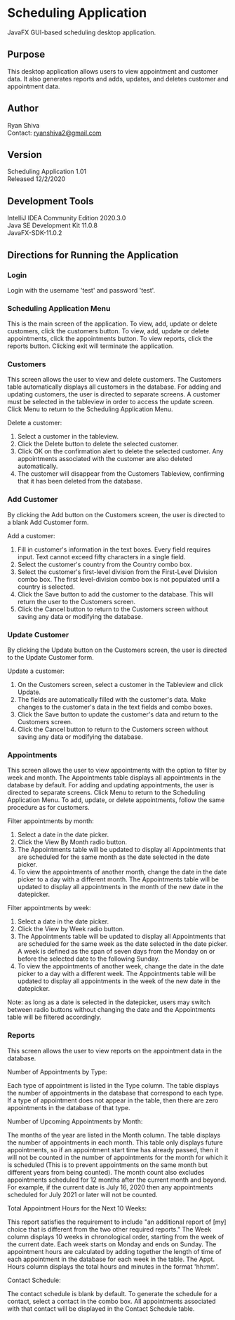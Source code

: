 # Scheduling Application
 JavaFX GUI-based scheduling desktop application.

## Purpose
This desktop application allows users to view appointment and customer data. It also generates reports and adds, updates, and deletes customer and appointment data.

## Author
Ryan Shiva  
Contact: ryanshiva2@gmail.com

## Version
Scheduling Application 1.01  
Released 12/2/2020

## Development Tools
IntelliJ IDEA Community Edition 2020.3.0  
Java SE Development Kit 11.0.8  
JavaFX-SDK-11.0.2

## Directions for Running the Application

### Login
Login with the username 'test' and password 'test'.

### Scheduling Application Menu
This is the main screen of the application. To view, add, update or delete customers, click the customers button. To view, add, update or delete appointments, click the appointments button. To view reports, click the reports button. Clicking exit will terminate the application.

### Customers
This screen allows the user to view and delete customers. The Customers table automatically displays all customers in the database. For adding and updating customers, the user is directed to separate screens. A customer must be selected in the tableview in order to access the update screen. Click Menu to return to the Scheduling Application Menu.

Delete a customer:
1. Select a customer in the tableview.  
2. Click the Delete button to delete the selected customer.  
3. Click OK on the confirmation alert to delete the selected customer. Any appointments associated with the customer are also deleted automatically.  
4. The customer will disappear from the Customers Tableview, confirming that it has been deleted from the database.

### Add Customer
By clicking the Add button on the Customers screen, the user is directed to a blank Add Customer form.

Add a customer:
1. Fill in customer's information in the text boxes. Every field requires input. Text cannot exceed fifty characters in a single field.  
2. Select the customer's country from the Country combo box.  
3. Select the customer's first-level division from the First-Level Division combo box. The first level-division combo box is not populated until a country is selected.  
4. Click the Save button to add the customer to the database. This will return the user to the Customers screen.  
5. Click the Cancel button to return to the Customers screen without saving any data or modifying the database.  

### Update Customer
By clicking the Update button on the Customers screen, the user is directed to the Update Customer form. 

Update a customer:
1. On the Customers screen, select a customer in the Tableview and click Update.  
2. The fields are automatically filled with the customer's data. Make changes to the customer's data in the text fields and combo boxes.  
3. Click the Save button to update the customer's data and return to the Customers screen.  
4. Click the Cancel button to return to the Customers screen without saving any data or modifying the database.  

### Appointments
This screen allows the user to view appointments with the option to filter by week and month. The Appointments table displays all appointments in the database by default. For adding and updating appointments, the user is directed to separate screens. Click Menu to return to the Scheduling Application Menu. To add, update, or delete appointments, follow the same procedure as for customers.

Filter appointments by month:  
1. Select a date in the date picker.  
2. Click the View By Month radio button.  
3. The Appointments table will be updated to display all Appointments that are scheduled for the same month as the date selected in the date picker.  
4. To view the appointments of another month, change the date in the date picker to a day with a different month. The Appointments table will be updated to display all appointments in the month of the new date in the datepicker.

Filter appointments by week:  
1. Select a date in the date picker.  
2. Click the View by Week radio button.  
3. The Appointments table will be updated to display all Appointments that are scheduled for the same week as the date selected in the date picker. A week is defined as the span of seven days from the Monday on or before the selected date to the following Sunday.  
4. To view the appointments of another week, change the date in the date picker to a day with a different week. The Appointments table will be updated to display all appointments in the week of the new date in the datepicker.  

Note: as long as a date is selected in the datepicker, users may switch between radio buttons without changing the date and the Appointments table will be filtered accordingly.

### Reports
This screen allows the user to view reports on the appointment data in the database.

Number of Appointments by Type:  
  
Each type of appointment is listed in the Type column. The table displays the number of appointments in the database that correspond to each type. If a type of appointment does not appear in the table, then there are zero appointments in the database of that type.  
  
Number of Upcoming Appointments by Month:  
  
The months of the year are listed in the Month column. The table displays the number of appointments in each month. This table only displays future appointments, so if an appointment start time has already passed, then it will not be counted in the number of appointments for the month for which it is scheduled (This is to prevent appointments on the same month but different years from being counted). The month count also excludes appointments scheduled for 12 months after the current month and beyond. For example, if the current date is July 16, 2020 then any appointments scheduled for July 2021 or later will not be counted.  
  
Total Appointment Hours for the Next 10 Weeks:  
  
This report satisfies the requirement to include "an additional report of [my] choice that is different from the two other required reports." The Week column displays 10 weeks in chronological order, starting from the week of the current date. Each week starts on Monday and ends on Sunday. The appointment hours are calculated by adding together the length of time of each appointment in the database for each week in the table. The Appt. Hours column displays the total hours and minutes in the format 'hh:mm'.  
  
Contact Schedule:  
  
The contact schedule is blank by default. To generate the schedule for a contact, select a contact in the combo box. All appointments associated with that contact will be displayed in the Contact Schedule table.
